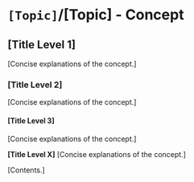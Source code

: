 # `[Topic]`/[Topic] - Concept

## [Title Level 1]

[Concise explanations of the concept.]

### [Title Level 2]

[Concise explanations of the concept.]

#### [Title Level 3]

[Concise explanations of the concept.]

**[Title Level X]**
[Concise explanations of the concept.]

[Contents.]
